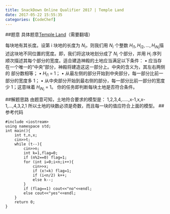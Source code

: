 ```yaml
---
title: SnackDown Online Qualifier 2017 | Temple Land
date: 2017-05-22 15:55:35
categories: [CodeChef]
---
```

##题意
具体题意[Temple Land](https://s3.amazonaws.com/codechef_shared/download/translated/SNCKQL17/mandarin/TEMPLELA.pdf)（需要翻墙）

每块地有其长度。设第 i 块地的长度为 $N_i$，则我们用 $N_i$ 个整数 $H_{i1}, H_{i2}, . . . , H_{iN_i}$描述这块地不同位置的宽度。即，我们将这块地划分成了 $N_i$ 个部分，并用 $H_i$ 序列顺次描述其每个部分的宽度。适合建造神殿的土地应当满足以下条件：
• 应当存在一个唯一的“中央”部分，神殿将建造这这一部分上。中央的含义为，其左右两侧的
部分数相等；
• $H_{i1}$ = 1；
• 从最左侧的部分开始到中央部分，每一部分比前一部分的宽度多 1；
• 从中央部分开始到最右侧的部分，每一部分比前一部分的宽度少 1；这意味着 $H_{iN_i}$ = 1。
你的任务即判断每块土地是否符合条件。

##解题思路
由题意可知，土地符合要求的模型是：
1,2,3,4,.....,x-1,x,x-1,...,4,3,2,1
所以土地的块数必须是奇数，而且每一块的值应符合上面的模型。
##参考代码
```
#include <iostream>
using namespace std;
int main(){
	int t,n,x;
	cin>>t;
	while (t--){
		cin>>n;
		int k=1,flag=0;
		if (n%2==0) flag=1;
		for (int i=0;i<n;i++){
			cin>>x;
			if (x!=k) flag=1;
			if (i<n/2) k++;
			else k--;
		}
		if (flag==1) cout<<"no"<<endl;
		else cout<<"yes"<<endl;
	}
	return 0;
}
```
